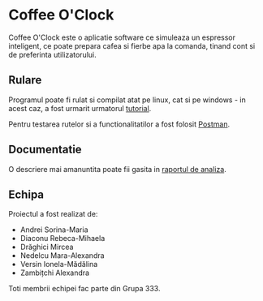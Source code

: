 # Coffee O'Clock

Coffee O'Clock este o aplicatie software ce simuleaza un espressor inteligent, ce poate prepara cafea si fierbe apa la comanda, tinand cont si de preferinta utilizatorului.

## Rulare
Programul poate fi rulat si compilat atat pe linux, cat si pe windows - in acest caz, a fost urmarit urmatorul [tutorial](https://www.jetbrains.com/help/clion/how-to-use-wsl-development-environment-in-product.html#wsl-tooclhain).

Pentru testarea rutelor si a functionalitatilor a fost folosit [Postman](https://www.postman.com/).

## Documentatie
O descriere mai amanuntita poate fii gasita in [raportul de analiza](https://docs.google.com/document/d/1PfzeNhQCZHW8QcP16QZRYLlqtu-DsUwUF-4GA-3K3JQ/edit?usp=sharing).

## Echipa
Proiectul a fost realizat de:
- Andrei Sorina-Maria
- Diaconu Rebeca-Mihaela
- Drăghici Mircea
- Nedelcu Mara-Alexandra
- Versin Ionela-Mădălina
- Zambițchi Alexandra

Toti membrii echipei fac parte din Grupa 333.
